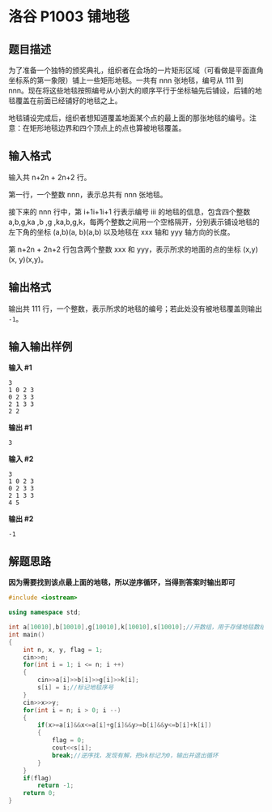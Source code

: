 # 洛谷 P1003 铺地毯

## 题目描述

为了准备一个独特的颁奖典礼，组织者在会场的一片矩形区域（可看做是平面直角坐标系的第一象限）铺上一些矩形地毯。一共有 nnn 张地毯，编号从 111 到 nnn。现在将这些地毯按照编号从小到大的顺序平行于坐标轴先后铺设，后铺的地毯覆盖在前面已经铺好的地毯之上。

地毯铺设完成后，组织者想知道覆盖地面某个点的最上面的那张地毯的编号。注意：在矩形地毯边界和四个顶点上的点也算被地毯覆盖。

## 输入格式

输入共 n+2n + 2n+2 行。

第一行，一个整数 nnn，表示总共有 nnn 张地毯。

接下来的 nnn 行中，第 i+1i+1i+1 行表示编号 iii 的地毯的信息，包含四个整数 a,b,g,ka ,b ,g ,ka,b,g,k，每两个整数之间用一个空格隔开，分别表示铺设地毯的左下角的坐标 (a,b)(a, b)(a,b) 以及地毯在 xxx 轴和 yyy 轴方向的长度。

第 n+2n + 2n+2 行包含两个整数 xxx 和 yyy，表示所求的地面的点的坐标 (x,y)(x, y)(x,y)。

## 输出格式

输出共 111 行，一个整数，表示所求的地毯的编号；若此处没有被地毯覆盖则输出 `-1`。

## 输入输出样例

**输入 #1** 

```
3
1 0 2 3
0 2 3 3
2 1 3 3
2 2
```

**输出 #1** 

```
3
```

**输入 #2** 

```
3
1 0 2 3
0 2 3 3
2 1 3 3
4 5
```

**输出 #2** 

```
-1
```

## 解题思路

**因为需要找到该点最上面的地毯，所以逆序循环，当得到答案时输出即可**

```c++
#include <iostream>

using namespace std;

int a[10010],b[10010],g[10010],k[10010],s[10010];//开数组，用于存储地毯数组，s数组标记地毯序号
int main()
{
    int n, x, y, flag = 1;
    cin>>n;
    for(int i = 1; i <= n; i ++)
    {
        cin>>a[i]>>b[i]>>g[i]>>k[i];
        s[i] = i;//标记地毯序号
    }
    cin>>x>>y;
    for(int i = n; i > 0; i --)
    {
        if(x>=a[i]&&x<=a[i]+g[i]&&y>=b[i]&&y<=b[i]+k[i])
        {
            flag = 0;
            cout<<s[i];
            break;//逆序找，发现有解，把ok标记为0，输出并退出循环
        }
    }
    if(flag)
        return -1;
    return 0;
}
```





